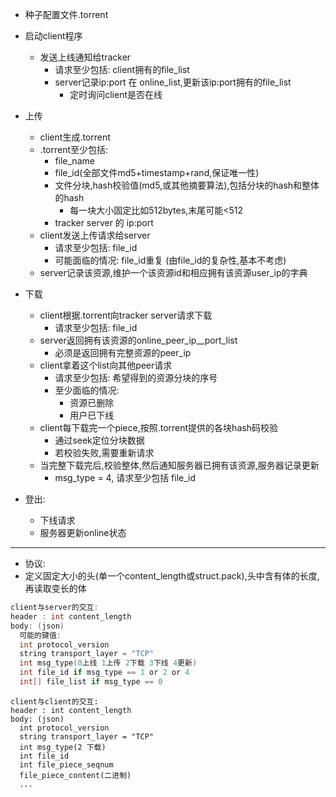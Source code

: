 - 种子配置文件.torrent
- 启动client程序
  - 发送上线通知给tracker
    - 请求至少包括: client拥有的file_list
    - server记录ip:port 在 online_list,更新该ip:port拥有的file_list
      - 定时询问client是否在线
- 上传
  - client生成.torrent
  - .torrent至少包括:
    - file_name
    - file_id(全部文件md5+timestamp+rand,保证唯一性)
    - 文件分块,hash校验值(md5,或其他摘要算法),包括分块的hash和整体的hash
      - 每一块大小固定比如512bytes,末尾可能<512
    - tracker server 的 ip:port
  - client发送上传请求给server
    - 请求至少包括: file_id
    - 可能面临的情况: file_id重复 (由file_id的复杂性,基本不考虑)
  - server记录该资源,维护一个该资源id和相应拥有该资源user_ip的字典

- 下载
  - client根据.torrent向tracker server请求下载
    - 请求至少包括: file_id
  - server返回拥有该资源的online_peer_ip__port_list
    - 必须是返回拥有完整资源的peer_ip
  - client拿着这个list向其他peer请求
    - 请求至少包括: 希望得到的资源分块的序号
    - 至少面临的情况:
      - 资源已删除
      - 用户已下线
  - client每下载完一个piece,按照.torrent提供的各块hash码校验
    - 通过seek定位分块数据
    - 若校验失败,需要重新请求
  - 当完整下载完后,校验整体,然后通知服务器已拥有该资源,服务器记录更新
    - msg_type = 4, 请求至少包括 file_id
- 登出:
  - 下线请求
  - 服务器更新online状态
---
- 协议:
- 定义固定大小的头(单一个content_length或struct.pack),头中含有体的长度,再读取变长的体
```c
client与server的交互:
header : int content_length
body: (json)
  可能的键值:
  int protocol_version
  string transport_layer = "TCP"
  int msg_type(0上线 1上传 2下载 3下线 4更新)
  int file_id if msg_type == 1 or 2 or 4
  int[] file_list if msg_type == 0
```
```
client与client的交互:
header : int content_length
body: (json)
  int protocol_version
  string transport_layer = "TCP"
  int msg_type(2 下载)
  int file_id
  int file_piece_seqnum
  file_piece_content(二进制)
  ...
```